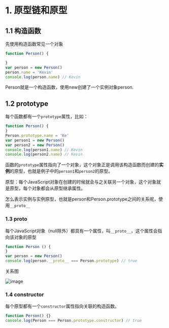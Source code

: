 # 1. 原型链和原型
## 1.1 构造函数
先使用构造函数常见一个对象
```JavaScript
function Person() {

}
var person = new Person()
person.name = 'Kevin'
console.log(person.name) // Kevin
```
Person就是一个构造函数，使用new创建了一个实例对象person.

## 1.2 prototype

每个函数都有一个`prototype`属性，比如：
```JavaScript
function Person() {
}
Person.prototype.name = 'Ke'
var person1 = new Person()
var person2 = new Person()
console.log(person1.name) // Kevin
console.log(person2.name) // Kevin
```
函数的`prototype`属性指向了一个对象，这个对象正是调用该构造函数而创建的**实例**的原型，也就是例子中的`person1`和`person2`的原型。

原型：每个JavaScript对象在创建的时候就会与之关联另一个对象，这个对象就是原型，每个对象都会从原型继承属性。

怎么表示实例与实例原型，也就是person和Person.prototype之间的关系呢，使用`__proto__`

### 1.3 __proto__
每个JavaScript对象（null除外）都具有一个属性，叫`__proto__`，这个属性会指向该对象的原型
```JavaScript
function Person () {
}
var person = new Person()
console.log(person.__proto__ === Person.prototype) // true
```

关系图

![image](../Image/prototype-2.jpg)



### 1.4 constructor
每个原型都有一个`constructor`属性指向关联的构造函数。
```JavaScript
function Person() {}
console.log(Person === Person.prototype.constructor) // true
```

